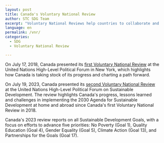 ```yaml
---
layout: post
title: Canada's Voluntary National Review
author: STC SDG Team
excerpt: "Voluntary National Reviews help countries to collaborate and report on the actions taken and progress made on implementing the United Nations 2030 Agenda for Sustainable Development and the 17 Sustainable Development Goals at home and abroad. Canada's Voluntary National Reviews highlight Canada's progress, lessons learned and challenges in implementing the 2030 Agenda for Sustainable Development at home and abroad."
language: en
permalink: /vnr/
categories:
  - SDG
  - Voluntary National Review

---
```

On July 17, 2018, Canada presented its [first Voluntary National Review](https://publications.gc.ca/site/eng/9.858493/publication.html) at the United Nations High-Level Political Forum in New York, which highlights how Canada is taking stock of its progress and charting a path forward.

On July 19, 2023, Canada presented its [second Voluntary National Review](https://www.canada.ca/en/employment-social-development/programs/agenda-2030/voluntary-national-review/2023-report.html) at the United Nations High-Level Political Forum on Sustainable Development. The review highlights Canada's progress, lessons learned and challenges in implementing the 2030 Agenda for Sustainable Development at home and abroad since Canada's first Voluntary National Review in 2018.

Canada's 2023 review reports on all Sustainable Development Goals, with a focus on efforts to advance five priorities: No Poverty (Goal 1), Quality Education (Goal 4), Gender Equality (Goal 5), Climate Action (Goal 13), and Partnerships for the Goals (Goal 17).

